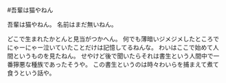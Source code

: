 #吾輩は猫やねん

吾輩は猫やねん。
名前はまだ無いねん。

どこで生まれたかとんと見当がつかへん。
何でも薄暗いジメジメしたところでにゃーにゃー泣いていたことだけは記憶してるねんな。
わいはここで始めて人間というものを見たねん。
せやけど後で聞いたらそれは書生という人間中で一番獰悪な種族であったそうや。
この書生というのは時々わいらを捕まえて煮て食うという話や。
